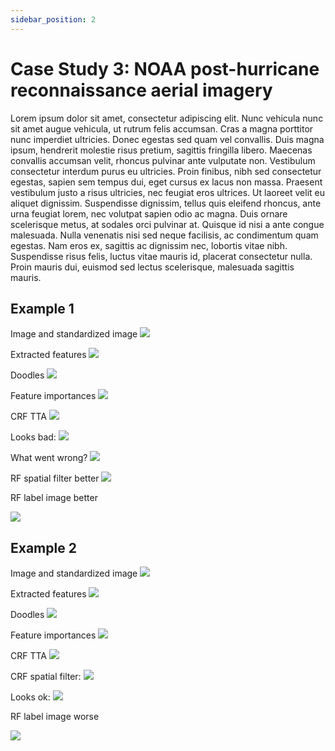 ```yaml
---
sidebar_position: 2
---
```



# Case Study 3: NOAA post-hurricane reconnaissance aerial imagery

Lorem ipsum dolor sit amet, consectetur adipiscing elit. Nunc vehicula nunc sit amet augue vehicula, ut rutrum felis accumsan. Cras a magna porttitor nunc imperdiet ultricies. Donec egestas sed quam vel convallis. Duis magna ipsum, hendrerit molestie risus pretium, sagittis fringilla libero. Maecenas convallis accumsan velit, rhoncus pulvinar ante vulputate non. Vestibulum consectetur interdum purus eu ultricies. Proin finibus, nibh sed consectetur egestas, sapien sem tempus dui, eget cursus ex lacus non massa. Praesent vestibulum justo a risus ultricies, nec feugiat eros ultrices. Ut laoreet velit eu aliquet dignissim. Suspendisse dignissim, tellus quis eleifend rhoncus, ante urna feugiat lorem, nec volutpat sapien odio ac magna. Duis ornare scelerisque metus, at sodales orci pulvinar at. Quisque id nisi a ante congue malesuada. Nulla venenatis nisi sed neque facilisis, ac condimentum quam egestas. Nam eros ex, sagittis ac dignissim nec, lobortis vitae nibh. Suspendisse risus felis, luctus vitae mauris id, placerat consectetur nulla. Proin mauris dui, euismod sed lectus scelerisque, malesuada sagittis mauris.


## Example 1

Image and standardized image
![](/img/casestudy2/ex1/filt.png)

Extracted features
![](/img/casestudy2/ex1/feats.png)

Doodles
![](/img/casestudy2/ex1/doodles.png)

Feature importances
![](/img/casestudy2/ex1/feat_imps.png)

CRF TTA
![](/img/casestudy2/ex1/tta.png)

Looks bad:
![](/img/casestudy2/ex1/label.png)

What went wrong?
![](/img/casestudy2/ex1/crf_spatfilt.png)

RF spatial filter better
![](/img/casestudy2/ex1/rf_spatfilt.png)

RF label image better

![](/img/casestudy2/ex1/rf_label.png)



## Example 2

Image and standardized image
![](/img/casestudy2/ex2/filt.png)

Extracted features
![](/img/casestudy2/ex2/feats.png)

Doodles
![](/img/casestudy2/ex2/doodles.png)

Feature importances
![](/img/casestudy2/ex2/feat_imps.png)

CRF TTA
![](/img/casestudy2/ex2/tta.png)

CRF spatial filter:
![](/img/casestudy2/ex2/crf_spatfilt.png)


Looks ok:
![](/img/casestudy2/ex2/label.png)


RF label image worse

![](/img/casestudy2/ex2/rf_label.png)
